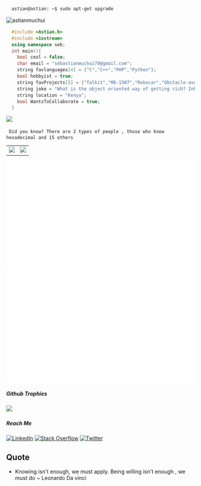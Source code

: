
 ```bash
   astian@astian: ~$ sudo apt-get upgrade
 ```
<p align="left"> <img src="https://komarev.com/ghpvc/?username=astianmuchui&label=Profile%20views&color=2fa4e7&style=flat" alt="astianmuchui" /> </p>
  
  ```c++
    #include <Astian.h>
    #include <iostream>
    using namespace seb;
    int main(){
      bool cool = false;
      char email = "sebastianmuchui79@gmail.com";
      string favlanguages[4] = {"C","C++","PHP","Python"};
      bool hobbyist = true;
      string favProjects[5] = {"Talkit","MD-1507","Robocar","Obstacle-avoider","audConv"};
      string joke = "What is the object oriented way of getting rich? Inheritance";
      string location = "Kenya";
      bool WantsToCollaborate = true;
    }
   ```
   
![](https://activity-graph.herokuapp.com/graph?username=astianmuchui&theme=github&hide_border=true&bg_color=000area_color=2fa4e7&line=eb5534&point=none&color=eb5534&hide_border=true)  

   ```
    Did you know? There are 2 types of people , those who know hexadecimal and 15 others
   ```
  
   


     
  
  <table>
    <tr>
      <td>  <img src="https://github-readme-stats.vercel.app/api?username=astianmuchui&show_icons=true&theme=merko&hide_border=true&count_private=true"></td>
      <td> <img src="https://github-readme-streak-stats.herokuapp.com/?user=astianmuchui&theme=merko&hide_border=true&count_private=true"></td>
    </tr>
  </table>

 
 ![](https://raw.githubusercontent.com/astianmuchui/github-statistics/master/generated/overview.svg#gh-dark-mode-only)
 ![](https://raw.githubusercontent.com/astianmuchui/github-statistics/master/generated/languages.svg#gh-dark-mode-only)
 
 

##### Github Trophies

![](https://github-profile-trophy.vercel.app/?username=astianmuchui&theme=darkhub&no-frame=true&no-bg=true&margin-w=3&color=fff)



##### Reach Me 

[![LinkedIn](https://img.shields.io/badge/LinkedIn-%230077B5.svg?logo=linkedin&logoColor=white)](https://www.linkedin.com/in/astianmuchui/) [![Stack Overflow](https://img.shields.io/badge/-Stackoverflow-FE7A16?logo=stack-overflow&logoColor=white)](https://stackoverflow.com/users/14483975/seb-astian) [![Twitter](https://img.shields.io/badge/Twitter-%231DA1F2.svg?logo=Twitter&logoColor=white)](https://twitter.com/astianmuchui) 

## Quote
- Knowing isn't enough, we must apply. Being willing isn't enough , we must do ~ Leonardo Da vinci

